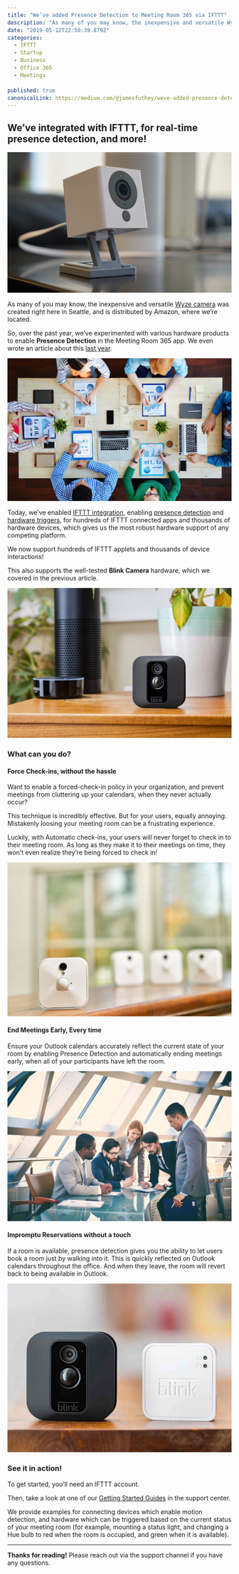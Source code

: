 ```yaml
---
title: "We’ve added Presence Detection to Meeting Room 365 via IFTTT"
description: "As many of you may know, the inexpensive and versatile Wyze camera was created right here in Seattle, and is distributed by Amazon, where we’re located. So, over the past year, we’ve experimented…"
date: "2019-05-12T22:50:39.879Z"
categories: 
  - IFTTT
  - Startup
  - Business
  - Office 365
  - Meetings

published: true
canonicalLink: https://medium.com/@jamesfuthey/weve-added-presence-detection-to-meeting-room-365-via-ifttt-40121272fd8a
---
```


## We’ve integrated with IFTTT, for real-time presence detection, and more!

![](./asset-1.jpeg)

As many of you may know, the inexpensive and versatile [Wyze camera](https://www.wyze.com/) was created right here in Seattle, and is distributed by Amazon, where we’re located.

So, over the past year, we’ve experimented with various hardware products to enable **Presence Detection** in the Meeting Room 365 app. We even wrote an article about this [last year](https://medium.com/meeting-room-365/announcing-presence-detection-meeting-room-automation-with-blink-camera-integration-39fbe0b4dca6).

![](./asset-2.png)

Today, we’ve enabled [IFTTT integration](http://support.meetingroom365.com/getting-started-guides/using-ifttt-to-add-presence-detection-hardware-to-meeting-room-displays), enabling [presence detection](http://support.meetingroom365.com/getting-started-guides/using-ifttt-to-add-presence-detection-hardware-to-meeting-room-displays) and [hardware triggers](http://support.meetingroom365.com/getting-started-guides/using-ifttt-to-trigger-a-hardware-action-based-on-meeting-room-status), for hundreds of IFTTT connected apps and thousands of hardware devices, which gives us the most robust hardware support of any competing platform.

We now support hundreds of IFTTT applets and thousands of device interactions!

This also supports the well-tested **Blink Camera** hardware, which we covered in the previous article.

![](./asset-3.jpg)

### What can you do?

#### Force Check-ins, without the hassle

Want to enable a forced-check-in policy in your organization, and prevent meetings from cluttering up your calendars, when they never actually occur?

This technique is incredibly effective. But for your users, equally annoying. Mistakenly loosing your meeting room can be a frustrating experience.

Luckily, with Automatic check-ins, your users will never forget to check in to their meeting room. As long as they make it to their meetings on time, they won’t even realize they’re being forced to check in!

![](./asset-4.jpg)

#### End Meetings Early, Every time

Ensure your Outlook calendars accurately reflect the current state of your room by enabling Presence Detection and automatically ending meetings early, when all of your participants have left the room.

![](./asset-5.png)

#### Impromptu Reservations without a touch

If a room is available, presence detection gives you the ability to let users book a room just by walking into it. This is quickly reflected on Outlook calendars throughout the office. And when they leave, the room will revert back to being available in Outlook.

![](./asset-6)

### See it in action!

To get started, you’ll need an IFTTT account.

Then, take a look at one of our [Getting Started Guides](http://support.meetingroom365.com/?q=ifttt) in the support center.

We provide examples for connecting devices which enable motion detection, and hardware which can be triggered based on the current status of your meeting room (for example, mounting a status light, and changing a Hue bulb to red when the room is occupied, and green when it is available).

---

**Thanks for reading!** Please reach out via the support channel if you have any questions.